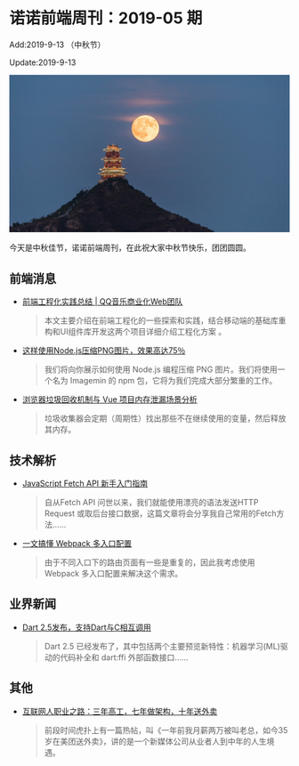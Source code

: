 # 诺诺前端周刊：2019-05 期

Add:2019-9-13 （中秋节）

Update:2019-9-13

![201904](../images/2019/201905.jpg)

今天是中秋佳节，诺诺前端周刊，在此祝大家中秋节快乐，团团圆圆。

## 前端消息

- [前端工程化实践总结 | QQ音乐商业化Web团队](https://mp.weixin.qq.com/s/INlxjk4DnBFZynmbUkYGJA)

  > 本文主要介绍在前端工程化的一些探索和实践，结合移动端的基础库重构和UI组件库开发这两个项目详细介绍工程化方案 。

- [这样使用Node.js压缩PNG图片，效果高达75％](https://mp.weixin.qq.com/s/xAloIQZ_5c0Kj3QRWKWTjg)

  > 我们将向你展示如何使用 Node.js 编程压缩 PNG 图片。我们将使用一个名为 Imagemin 的 npm 包，它将为我们完成大部分繁重的工作。

- [浏览器垃圾回收机制与 Vue 项目内存泄漏场景分析](https://mp.weixin.qq.com/s/kwHuP8qrruzUxC0vOKdJxA)

  > 垃圾收集器会定期（周期性）找出那些不在继续使用的变量，然后释放其内存。

## 技术解析

- [JavaScript Fetch API 新手入门指南](https://mp.weixin.qq.com/s/e1cAHazdxCULv1SdEvdimw)

  > 自从Fetch API 问世以来，我们就能使用漂亮的语法发送HTTP Request 或取后台接口数据，这篇文章将会分享我自己常用的Fetch方法……

- [一文搞懂 Webpack 多入口配置](https://mp.weixin.qq.com/s/F89xzQ9YvoRSXaCw5GL3ug)

  > 由于不同入口下的路由页面有一些是重复的，因此我考虑使用 Webpack 多入口配置来解决这个需求。

## 业界新闻

- [Dart 2.5发布，支持Dart与C相互调用](https://mp.weixin.qq.com/s/0-WbhaBu0GqS3GYVUXsjbw)

  > Dart 2.5 已经发布了，其中包括两个主要预览新特性：机器学习(ML)驱动的代码补全和 dart:ffi 外部函数接口……

## 其他

- [互联网人职业之路：三年高工，七年做架构，十年送外卖](https://mp.weixin.qq.com/s/2VOUQ7Y9kqq01SzXXotgVQ)

  > 前段时间虎扑上有一篇热帖，叫《一年前我月薪两万被叫老总，如今35岁在美团送外卖》，讲的是一个新媒体公司从业者人到中年的人生境遇。

